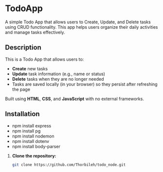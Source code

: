 # TodoApp

A simple Todo App that allows users to Create, Update, and Delete tasks using CRUD functionality. This app helps users organize their daily activities and manage tasks effectively.

## Description

This is a Todo App that allows users to:
- **Create** new tasks
- **Update** task information (e.g., name or status)
- **Delete** tasks when they are no longer needed
- Tasks are saved locally (in your browser) so they persist after refreshing the page

Built using **HTML**, **CSS**, and **JavaScript** with no external frameworks.


## Installation

- npm install express
- npm install pg
- npm install nodemon
- npm install dotenv
- npm install body-parser

1. **Clone the repository:**
   ```bash
   git clone https://github.com/Thorbileh/todo_node.git
